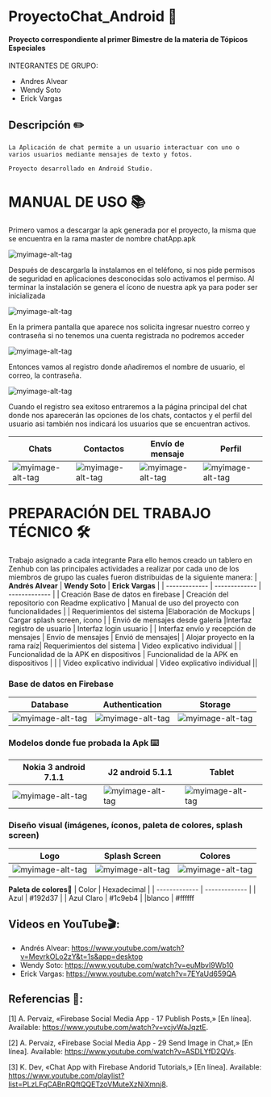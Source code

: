 
# ProyectoChat_Android :iphone:
 #### Proyecto correspondiente al primer Bimestre de la materia de Tópicos Especiales
INTEGRANTES DE GRUPO:
- Andres Alvear
- Wendy Soto
- Erick Vargas

## Descripción :pencil2:
```
La Aplicación de chat permite a un usuario interactuar con uno o varios usuarios mediante mensajes de texto y fotos.

Proyecto desarrollado en Android Studio.
```

# MANUAL DE USO :books:
Primero vamos a descargar la apk generada por el proyecto, la misma que se encuentra en la rama master de nombre chatApp.apk
 
![myimage-alt-tag](https://github.com/wendysoto/ProyectoChat_Android/blob/master/images/app_c.png)

Después de descargarla la instalamos en el teléfono, si nos pide permisos de seguridad en aplicaciones desconocidas solo activamos el permiso.
Al terminar la instalación se genera el ícono de nuestra apk ya para poder ser inicializada 

![myimage-alt-tag](https://github.com/wendysoto/ProyectoChat_Android/blob/master/images/pantalla.jpeg)

En la primera pantalla que aparece nos solicita ingresar nuestro correo y contraseña si no tenemos una cuenta registrada no podremos acceder

![myimage-alt-tag](https://github.com/wendysoto/ProyectoChat_Android/blob/master/images/login.jpeg) 

Entonces vamos al registro donde añadiremos el nombre de usuario, el correo, la contraseña.

![myimage-alt-tag](https://github.com/wendysoto/ProyectoChat_Android/blob/master/images/register.jpeg) 

Cuando el registro sea exitoso entraremos a la página principal del chat donde nos aparecerán las opciones de los chats, contactos y el perfil del usuario asi también nos indicará los usuarios que se encuentran activos.

| **Chats** | **Contactos** | **Envío de mensaje** |**Perfil** |
| ------------- | ------------- | ------------- | ------------- |
|![myimage-alt-tag](https://github.com/wendysoto/ProyectoChat_Android/blob/master/images/chats.jpeg) |![myimage-alt-tag](https://github.com/wendysoto/ProyectoChat_Android/blob/master/images/contact.jpeg)  |![myimage-alt-tag](https://github.com/wendysoto/ProyectoChat_Android/blob/master/images/message.jpeg)  |![myimage-alt-tag](https://github.com/wendysoto/ProyectoChat_Android/blob/master/images/profile.jpeg) |

# PREPARACIÓN DEL TRABAJO TÉCNICO 🛠️

 Trabajo asignado a cada integrante
Para ello hemos creado un tablero en Zenhub con las principales actividades a realizar por cada uno de los miembros de grupo las cuales fueron distribuidas de la siguiente manera:
| **Andrés Alvear** | **Wendy Soto** | **Erick Vargas** |
| ------------- | ------------- | ------------- |
| Creación Base de datos en firebase  |	Creación del repositorio con Readme explicativo |  Manual de uso del proyecto con funcionalidades |
| Requerimientos del sistema  |Elaboración de Mockups  | 	Cargar splash screen, ícono  |
| Envió de mensajes desde galería |Interfaz registro de usuario | Interfaz login usuario |
| Interfaz envío y recepción de mensajes | Envío de mensajes | Envió de mensajes|
| Alojar proyecto en la rama raíz| Requerimientos del sistema |	Video explicativo individual |
| Funcionalidad de la APK en dispositivos | Funcionalidad de la APK en dispositivos | |
| Video explicativo individual |   Video explicativo individual ||

 ### Base de datos en Firebase
 | **Database** | **Authentication** | **Storage** |
| ------------- | ------------- | ------------- |
| 	![myimage-alt-tag](https://github.com/wendysoto/ProyectoChat_Android/blob/master/images/database.JPG)|	![myimage-alt-tag](https://github.com/wendysoto/ProyectoChat_Android/blob/master/images/authentication.JPG)|![myimage-alt-tag](https://github.com/wendysoto/ProyectoChat_Android/blob/master/images/Storage.JPG) |

### Modelos donde fue probada la Apk ⌨️

| **Nokia 3 android 7.1.1** | **J2 android 5.1.1** | **Tablet** |
| ------------- | ------------- | ------------- |
| 	![myimage-alt-tag](https://github.com/wendysoto/ProyectoChat_Android/blob/master/images/pantalla.jpeg)  |	![myimage-alt-tag](https://github.com/wendysoto/ProyectoChat_Android/blob/master/images/login.jpeg) |  ![myimage-alt-tag](https://github.com/wendysoto/ProyectoChat_Android/blob/master/images/pantalla.jpeg)  |


### Diseño visual (imágenes, íconos, paleta de colores, splash screen) 
| **Logo** | **Splash Screen** | **Colores** |
| ------------- | ------------- | ------------- |
| 	![myimage-alt-tag](https://github.com/wendysoto/ProyectoChat_Android/blob/master/images/icon.JPG)|	![myimage-alt-tag](https://github.com/wendysoto/ProyectoChat_Android/blob/master/images/splash.jpeg)|![myimage-alt-tag](https://github.com/wendysoto/ProyectoChat_Android/blob/master/images/paleta.JPG) |


**Paleta de colores**:art:
| Color | Hexadecimal |
| ------------- | ------------- |
| Azul  | #192d37  |
| Azul Claro | #1c9eb4  |
|blanco | #ffffff

## Videos en YouTube:clapper::

- Andrés Alvear: https://www.youtube.com/watch?v=MevrkOLo2zY&t=1s&app=desktop
- Wendy Soto: https://www.youtube.com/watch?v=euMbvI9Wb10
- Erick Vargas: https://www.youtube.com/watch?v=7EYaUd659QA

## Referencias :link:: 

[1] 	A. Pervaiz, «Firebase Social Media App - 17 Publish Posts,» [En línea]. Available: https://www.youtube.com/watch?v=vcjvWaJqztE.

[2] 	A. Pervaiz, «Firebase Social Media App - 29 Send Image in Chat,» [En línea]. Available: https://www.youtube.com/watch?v=ASDLYfD2QVs.

[3] 	K. Dev, «Chat App with Firebase Andorid Tutorials,» [En línea]. Available: https://www.youtube.com/playlist?list=PLzLFqCABnRQftQQETzoVMuteXzNiXmnj8.




